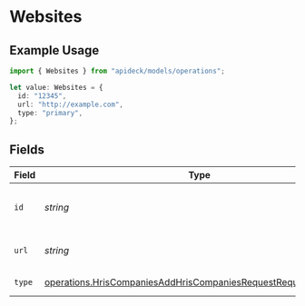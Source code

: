 # Websites

## Example Usage

```typescript
import { Websites } from "apideck/models/operations";

let value: Websites = {
  id: "12345",
  url: "http://example.com",
  type: "primary",
};
```

## Fields

| Field                                                                                                                                            | Type                                                                                                                                             | Required                                                                                                                                         | Description                                                                                                                                      | Example                                                                                                                                          |
| ------------------------------------------------------------------------------------------------------------------------------------------------ | ------------------------------------------------------------------------------------------------------------------------------------------------ | ------------------------------------------------------------------------------------------------------------------------------------------------ | ------------------------------------------------------------------------------------------------------------------------------------------------ | ------------------------------------------------------------------------------------------------------------------------------------------------ |
| `id`                                                                                                                                             | *string*                                                                                                                                         | :heavy_minus_sign:                                                                                                                               | Unique identifier for the website                                                                                                                | 12345                                                                                                                                            |
| `url`                                                                                                                                            | *string*                                                                                                                                         | :heavy_check_mark:                                                                                                                               | The website URL                                                                                                                                  | http://example.com                                                                                                                               |
| `type`                                                                                                                                           | [operations.HrisCompaniesAddHrisCompaniesRequestRequestBodyType](../../models/operations/hriscompaniesaddhriscompaniesrequestrequestbodytype.md) | :heavy_minus_sign:                                                                                                                               | The type of website                                                                                                                              | primary                                                                                                                                          |
